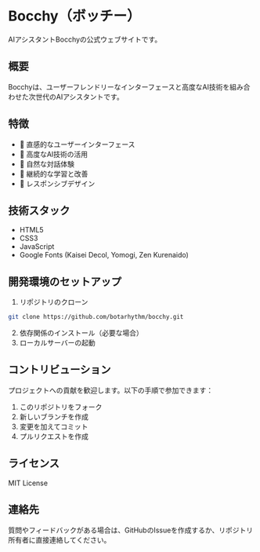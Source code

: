 # Bocchy（ボッチー）

AIアシスタントBocchyの公式ウェブサイトです。

## 概要

Bocchyは、ユーザーフレンドリーなインターフェースと高度なAI技術を組み合わせた次世代のAIアシスタントです。

## 特徴

- 🎯 直感的なユーザーインターフェース
- 🤖 高度なAI技術の活用
- 💬 自然な対話体験
- 🔄 継続的な学習と改善
- 📱 レスポンシブデザイン

## 技術スタック

- HTML5
- CSS3
- JavaScript
- Google Fonts (Kaisei Decol, Yomogi, Zen Kurenaido)

## 開発環境のセットアップ

1. リポジトリのクローン
```bash
git clone https://github.com/botarhythm/bocchy.git
```

2. 依存関係のインストール（必要な場合）
3. ローカルサーバーの起動

## コントリビューション

プロジェクトへの貢献を歓迎します。以下の手順で参加できます：

1. このリポジトリをフォーク
2. 新しいブランチを作成
3. 変更を加えてコミット
4. プルリクエストを作成

## ライセンス

MIT License

## 連絡先

質問やフィードバックがある場合は、GitHubのIssueを作成するか、リポジトリ所有者に直接連絡してください。